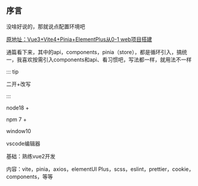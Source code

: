 ## 序言

没啥好说的，那就说点配置环境吧

[原地址：Vue3+Vite4+Pinia+ElementPlus从0-1 web项目搭建](https://www.bilibili.com/video/BV1Hz4y1j7Mw)

通篇看下来，其中的api，components，pinia（store），都是循环引入，搞统一，我喜欢按需引入components和api、看习惯吧，写法都一样，就用法不一样

::: tip

二开+改写

:::

node18 +

npm 7 +

window10

vscode编辑器

基础：熟练vue2开发

内容：vite，pinia，axios，elementUI Plus，scss，eslint，prettier，cookie，components，等等
